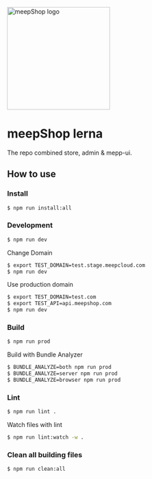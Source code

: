 <img width="240" alt="meepShop logo" src="https://gc.meepcloud.com/meepshop/shop/hire/layout/553dbeef7b3649de2d24767e/images/67797-meepshop_logo_1104x372.png">

# meepShop lerna
The repo combined store, admin & mepp-ui.<br>

## How to use
### Install
```bash
$ npm run install:all
```

### Development
```bash
$ npm run dev
```
Change Domain
```bash
$ export TEST_DOMAIN=test.stage.meepcloud.com
$ npm run dev
```
Use production domain
```bash
$ export TEST_DOMAIN=test.com
$ export TEST_API=api.meepshop.com
$ npm run dev
```

### Build
```bash
$ npm run prod
```
Build with Bundle Analyzer
```bash
$ BUNDLE_ANALYZE=both npm run prod
$ BUNDLE_ANALYZE=server npm run prod
$ BUNDLE_ANALYZE=browser npm run prod
```

### Lint
```bash
$ npm run lint .
```
Watch files with lint
```bash
$ npm run lint:watch -w .
```

### Clean all building files
```bash
$ npm run clean:all
```
